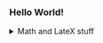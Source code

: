 ### Hello World!

<details>
  <summary>Math and LateX stuff
  </summary>

### A test of $\LaTeX$ functionality: 
  
$\displaystyle e^{i \pi} + 1 = 0$

$\displaystyle \int_{-\infty}^{\infty} e^{-x^2} dx = \sqrt{\pi}$

### Motivating the dot product
 
$\bar{z} w = (a - bi)(c + di) $
  
  $= (ac + bd) + (ad - bc)i $
  
$= |z|e^{-\alpha i}|w|e^{\beta i} $
  
$= |z||w| \cos \theta + (|z||w| \sin \theta)i $
  
  So $z \cdot w = \frac{1}{2} \left( \bar{z}w + z \bar{w} \right)$

<!--
**mvince33/mvince33** is a ✨ _special_ ✨ repository because its `README.md` (this file) appears on your GitHub profile.

Here are some ideas to get you started:

- 🔭 I’m currently working on ...
- 🌱 I’m currently learning ...
- 👯 I’m looking to collaborate on ...
- 🤔 I’m looking for help with ...
- 💬 Ask me about ...
- 📫 How to reach me: ...
- 😄 Pronouns: ...
- ⚡ Fun fact: ...
-->
